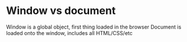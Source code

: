 # Window vs document
Window is a global object, first thing loaded in the browser
Document is loaded onto the window, includes all HTML/CSS/etc